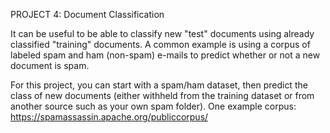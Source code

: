 PROJECT 4: Document Classification

It can be useful to be able to classify new "test" documents using already classified "training" documents.  A common example is using a corpus of labeled spam and ham (non-spam) e-mails to predict whether or not a new document is spam.  

For this project, you can start with a spam/ham dataset, then predict the class of new documents (either withheld from the training dataset or from another source such as your own spam folder).   One example corpus:  https://spamassassin.apache.org/publiccorpus/